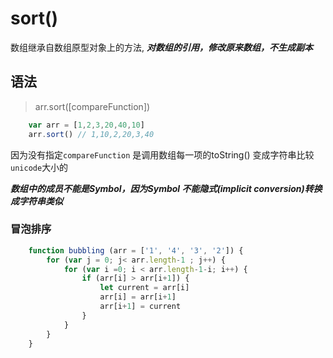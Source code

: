 # sort()

数组继承自数组原型对象上的方法, ***对数组的引用，修改原来数组，不生成副本***

## 语法

> arr.sort([compareFunction])

```js
    var arr = [1,2,3,20,40,10]
    arr.sort() // 1,10,2,20,3,40
```

因为没有指定`compareFunction` 是调用数组每一项的toString() 变成字符串比较`unicode`大小的

***数组中的成员不能是Symbol，因为Symbol 不能隐式(implicit conversion)转换成字符串类似***

### 冒泡排序

```js
    function bubbling (arr = ['1', '4', '3', '2']) {
        for (var j = 0; j< arr.length-1 ; j++) {
            for (var i =0; i < arr.length-1-i; i++) {
                if (arr[i] > arr[i+1]) {
                    let current = arr[i]
                    arr[i] = arr[i+1]
                    arr[i+1] = current
                }
            }
        }
    }
```